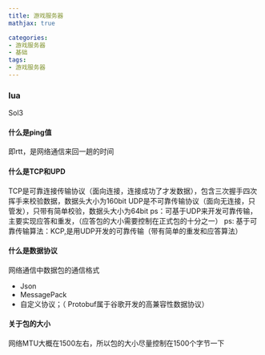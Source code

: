 ```yaml
---
title: 游戏服务器
mathjax: true

categories: 
- 游戏服务器
- 基础
tags:
- 游戏服务器
---
```


### lua
Sol3

#### 什么是ping值
即rtt，是网络通信来回一趟的时间

#### 什么是TCP和UPD
 TCP是可靠连接传输协议（面向连接，连接成功了才发数据），包含三次握手四次挥手来校验数据，数据头大小为160bit
 UDP是不可靠传输协议（面向无连接，只管发），只带有简单校验，数据头大小为64bit
 ps：可基于UDP来开发可靠传输，主要实现应答和重发，（应答包的大小需要控制在正式包的十分之一）
 ps: 基于可靠传输算法：KCP,是用UDP开发的可靠传输（带有简单的重发和应答算法）

#### 什么是数据协议
网络通信中数据包的通信格式
- Json
- MessagePack
- 自定义协议；（ Protobuf属于谷歌开发的高兼容性数据协议）
#### 关于包的大小
网络MTU大概在1500左右，所以包的大小尽量控制在1500个字节一下
